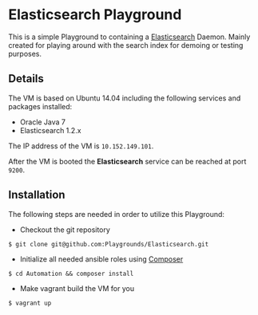 # Elasticsearch Playground

This is a simple Playground to containing a [Elasticsearch](http://elasticsearch.org) Daemon. Mainly
created for playing around with the search index for demoing or testing
purposes.


## Details

The VM is based on Ubuntu 14.04 including the following services and packages
installed:

- Oracle Java 7
- Elasticsearch 1.2.x

The IP address of the VM is `10.152.149.101`.

After the VM is booted the **Elasticsearch** service can be reached at port
`9200`.

## Installation

The following steps are needed in order to utilize this Playground:

- Checkout the git repository
```
$ git clone git@github.com:Playgrounds/Elasticsearch.git
```

- Initialize all needed ansible roles using [Composer](http://getcomposer.org)
```
$ cd Automation && composer install
```

- Make vagrant build the VM for you
```
$ vagrant up
```
